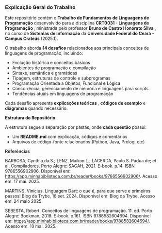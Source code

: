 ### **Explicação Geral do Trabalho**

Este repositório contém o **Trabalho de Fundamentos de Linguagens de Programação** desenvolvido para a disciplina  **CRT0031 - Linguagens de Programação** , ministrada pelo professor  **Bruno de Castro Honorato Silva** , no curso de **Sistemas de Informação** da **Universidade Federal do Ceará – Campus Crateús** (2025.1).

O trabalho aborda **14 desafios** relacionados aos principais conceitos de linguagens de programação, incluindo:

* Evolução histórica e conceitos básicos
* Ambientes de programação e compilação
* Sintaxe, semântica e gramáticas
* Tipagem, estruturas de controle e subprogramas
* Programação Orientada a Objetos, Funcional e Lógica
* Concorrência, gerenciamento de memória e linguagens para scripts
* Tendências atuais em linguagens de programação

Cada desafio apresenta  **explicações teóricas** , **códigos de exemplo** e **diagramas** quando necessário.

**Estrutura do Repositório**

A estrutura segue a separação por pastas, onde **cada questão** possui:

* Um **README.md** com explicação, códigos e comentários
* Arquivos de código-fonte relacionados (Python, Java, Prolog, etc)

**Referências**

BARBOSA, Cynthia da S.; LENZ, Maikon L.; LACERDA, Paulo S. Pádua de; et al. Compiladores. Porto Alegre: SAGAH, 2021. E-book. p.14. ISBN 9786556902906. Disponível em: https://app.minhabiblioteca.com.br/reader/books/9786556902906/. Acesso em: 17 mai. 2025.

MARTINS, Vinicius. Linguagem Dart: o que é, para que serve e primeiros passos! Blog da Trybe, 18 set. 2024. Disponível em: Blog da Trybe. Acesso em: 24 maio 2025.

SEBESTA, Robert. Conceitos de linguagens de programação. 11. ed. Porto Alegre: Bookman, 2018. E-book. p.161. ISBN 9788582604694. Disponível em: https://app.minhabiblioteca.com.br/reader/books/9788582604694/. Acesso em: 10 mai. 2025.
